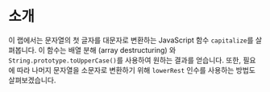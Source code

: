 # 소개

이 랩에서는 문자열의 첫 글자를 대문자로 변환하는 JavaScript 함수 `capitalize`를 살펴봅니다. 이 함수는 배열 분해 (array destructuring) 와 `String.prototype.toUpperCase()`를 사용하여 원하는 결과를 얻습니다. 또한, 필요에 따라 나머지 문자열을 소문자로 변환하기 위해 `lowerRest` 인수를 사용하는 방법도 살펴보겠습니다.
